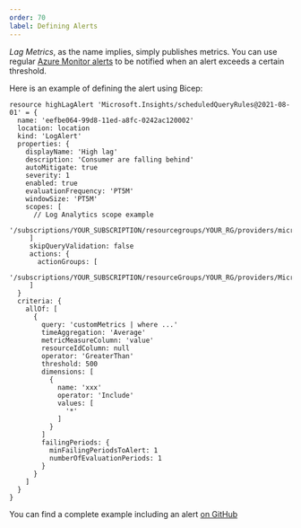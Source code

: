 ```yaml
--- 
order: 70
label: Defining Alerts
---
```


_Lag Metrics_, as the name implies, simply publishes metrics. You can 
use regular [Azure Monitor alerts](https://learn.microsoft.com/en-us/azure/azure-monitor/alerts/alerts-overview) 
to be notified when an alert exceeds a certain threshold.

Here is an example of defining the alert using Bicep:

```bicep
resource highLagAlert 'Microsoft.Insights/scheduledQueryRules@2021-08-01' = {
  name: 'eefbe064-99d8-11ed-a8fc-0242ac120002'
  location: location
  kind: 'LogAlert'
  properties: {
    displayName: 'High lag'
    description: 'Consumer are falling behind'
    autoMitigate: true
    severity: 1
    enabled: true
    evaluationFrequency: 'PT5M'
    windowSize: 'PT5M'
    scopes: [
      // Log Analytics scope example
      '/subscriptions/YOUR_SUBSCRIPTION/resourcegroups/YOUR_RG/providers/microsoft.operationalinsights/workspaces/YOUR_WORKSPACE'
     ]
     skipQueryValidation: false
     actions: {
       actionGroups: [
         '/subscriptions/YOUR_SUBSCRIPTION/resourceGroups/YOUR_RG/providers/Microsoft.Insights/actiongroups/YOUR_ACTION_GROU'
     ]
  }
  criteria: {
    allOf: [
      {
        query: 'customMetrics | where ...'
        timeAggregation: 'Average'
        metricMeasureColumn: 'value'
        resourceIdColumn: null
        operator: 'GreaterThan'
        threshold: 500
        dimensions: [
          {
            name: 'xxx'
            operator: 'Include'
            values: [
              '*'
            ]
          }
        ]
        failingPeriods: {
          minFailingPeriodsToAlert: 1
          numberOfEvaluationPeriods: 1
        }
      }
    ]
  }
}
```
 You can find a complete example including an alert [on GitHub](https://github.com/huditech/event-hub-lag-metrics-sample)
